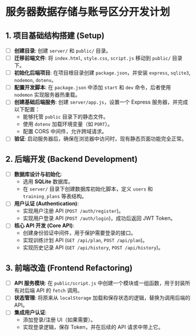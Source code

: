 # 服务器数据存储与账号区分开发计划

## 1. 项目基础结构搭建 (Setup)
- [ ] **创建目录**: 创建 `server/` 和 `public/` 目录。
- [ ] **迁移前端文件**: 将 `index.html`, `style.css`, `script.js` 移动到 `public/` 目录下。
- [ ] **初始化后端项目**: 在项目根目录创建 `package.json`，并安装 `express`, `sqlite3`, `nodemon`, `dotenv`。
- [ ] **配置开发脚本**: 在 `package.json` 中添加 `start` 和 `dev` 命令，后者使用 `nodemon` 实现服务器热重载。
- [ ] **创建基础后端服务**: 创建 `server/app.js`，设置一个 Express 服务器，并完成以下配置：
  - 能够托管 `public` 目录下的静态文件。
  - 使用 `dotenv` 加载环境变量（如 `PORT`）。
  - 配置 CORS 中间件，允许跨域请求。
- [ ] **验证**: 启动服务器后，确保在浏览器中访问时，现有静态页面功能完全正常。

## 2. 后端开发 (Backend Development)
- [ ] **数据库设计与初始化**:
  - 选用 **SQLite** 数据库。
  - 在 `server/` 目录下创建数据库初始化脚本，定义 `users` 和 `training_plans` 等表结构。
- [ ] **用户认证 (Authentication)**:
  - 实现用户注册 API (`POST /auth/register`)。
  - 实现用户登录 API (`POST /auth/login`)，成功后返回 JWT Token。
- [ ] **核心 API 开发 (Core API)**:
  - 创建身份验证中间件，用于保护需要登录的接口。
  - 实现训练计划 API (`GET /api/plan`, `POST /api/plan`)。
  - 实现历史记录 API (`GET /api/history`, `POST /api/history`)。

## 3. 前端改造 (Frontend Refactoring)
- [ ] **API 服务模块**: 在 `public/script.js` 中创建一个模块或一组函数，用于封装所有对后端 API 的 `fetch` 调用。
- [ ] **状态管理**: 将原来从 `localStorage` 加载和保存状态的逻辑，替换为调用后端的 API。
- [ ] **集成用户认证**:
  - 添加登录/注册 UI（如果需要）。
  - 实现登录逻辑，保存 Token，并在后续的 API 请求中带上它。
